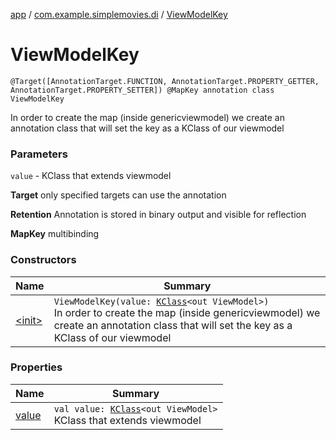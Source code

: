 [app](../../index.md) / [com.example.simplemovies.di](../index.md) / [ViewModelKey](./index.md)

# ViewModelKey

`@Target([AnnotationTarget.FUNCTION, AnnotationTarget.PROPERTY_GETTER, AnnotationTarget.PROPERTY_SETTER]) @MapKey annotation class ViewModelKey`

In order to create the map (inside genericviewmodel) we create an annotation class that will
set the key as a KClass of our viewmodel

### Parameters

`value` - KClass that extends viewmodel

**Target**
only specified targets can use the annotation

**Retention**
Annotation is stored in binary output and visible for reflection

**MapKey**
multibinding

### Constructors

| Name | Summary |
|---|---|
| [&lt;init&gt;](-init-.md) | `ViewModelKey(value: `[`KClass`](https://kotlinlang.org/api/latest/jvm/stdlib/kotlin.reflect/-k-class/index.html)`<out ViewModel>)`<br>In order to create the map (inside genericviewmodel) we create an annotation class that will set the key as a KClass of our viewmodel |

### Properties

| Name | Summary |
|---|---|
| [value](value.md) | `val value: `[`KClass`](https://kotlinlang.org/api/latest/jvm/stdlib/kotlin.reflect/-k-class/index.html)`<out ViewModel>`<br>KClass that extends viewmodel |

